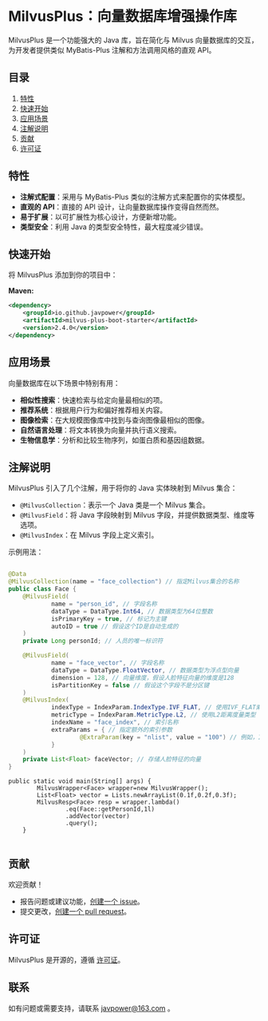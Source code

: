 # MilvusPlus：向量数据库增强操作库

MilvusPlus 是一个功能强大的 Java 库，旨在简化与 Milvus 向量数据库的交互，为开发者提供类似 MyBatis-Plus 注解和方法调用风格的直观 API。

## 目录

1. [特性](#特性)
2. [快速开始](#快速开始)
3. [应用场景](#应用场景)
4. [注解说明](#注解说明)
5. [贡献](#贡献)
6. [许可证](#许可证)

## 特性

- **注解式配置**：采用与 MyBatis-Plus 类似的注解方式来配置你的实体模型。
- **直观的 API**：直接的 API 设计，让向量数据库操作变得自然而然。
- **易于扩展**：以可扩展性为核心设计，方便新增功能。
- **类型安全**：利用 Java 的类型安全特性，最大程度减少错误。

## 快速开始

将 MilvusPlus 添加到你的项目中：

**Maven:**
```xml
<dependency>
    <groupId>io.github.javpower</groupId>
    <artifactId>milvus-plus-boot-starter</artifactId>
    <version>2.4.0</version>
</dependency>
```

## 应用场景

向量数据库在以下场景中特别有用：

- **相似性搜索**：快速检索与给定向量最相似的项。
- **推荐系统**：根据用户行为和偏好推荐相关内容。
- **图像检索**：在大规模图像库中找到与查询图像最相似的图像。
- **自然语言处理**：将文本转换为向量并执行语义搜索。
- **生物信息学**：分析和比较生物序列，如蛋白质和基因组数据。

## 注解说明

MilvusPlus 引入了几个注解，用于将你的 Java 实体映射到 Milvus 集合：

- `@MilvusCollection`：表示一个 Java 类是一个 Milvus 集合。
- `@MilvusField`：将 Java 字段映射到 Milvus 字段，并提供数据类型、维度等选项。
- `@MilvusIndex`：在 Milvus 字段上定义索引。

示例用法：

```java

@Data
@MilvusCollection(name = "face_collection") // 指定Milvus集合的名称
public class Face {
    @MilvusField(
            name = "person_id", // 字段名称
            dataType = DataType.Int64, // 数据类型为64位整数
            isPrimaryKey = true, // 标记为主键
            autoID = true // 假设这个ID是自动生成的
    )
    private Long personId; // 人员的唯一标识符

    @MilvusField(
            name = "face_vector", // 字段名称
            dataType = DataType.FloatVector, // 数据类型为浮点型向量
            dimension = 128, // 向量维度，假设人脸特征向量的维度是128
            isPartitionKey = false // 假设这个字段不是分区键
    )
    @MilvusIndex(
            indexType = IndexParam.IndexType.IVF_FLAT, // 使用IVF_FLAT索引类型
            metricType = IndexParam.MetricType.L2, // 使用L2距离度量类型
            indexName = "face_index", // 索引名称
            extraParams = { // 指定额外的索引参数
                    @ExtraParam(key = "nlist", value = "100") // 例如，IVF的nlist参数
            }
    )
    private List<Float> faceVector; // 存储人脸特征的向量
}
```
```
public static void main(String[] args) {
        MilvusWrapper<Face> wrapper=new MilvusWrapper();
        List<Float> vector = Lists.newArrayList(0.1f,0.2f,0.3f);
        MilvusResp<Face> resp = wrapper.lambda()
                .eq(Face::getPersonId,1l)
                .addVector(vector)
                .query();
    }


```

## 贡献

欢迎贡献！

- 报告问题或建议功能，[创建一个 issue](https://github.com/yourusername/MilvusPlus/issues/new)。
- 提交更改，[创建一个 pull request](https://github.com/yourusername/MilvusPlus/compare)。

## 许可证

MilvusPlus 是开源的，遵循 [许可证](https://github.com/yourusername/MilvusPlus/blob/master/LICENSE)。

## 联系

如有问题或需要支持，请联系 [javpower@163.com](mailto:javpower@163.com) 。
